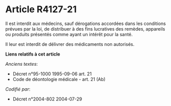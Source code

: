 # Article R4127-21

Il est interdit aux médecins, sauf dérogations accordées dans les conditions prévues par la loi, de distribuer à des fins
lucratives des remèdes, appareils ou produits présentés comme ayant un intérêt pour la santé.

Il leur est interdit de délivrer des médicaments non autorisés.

**Liens relatifs à cet article**

_Anciens textes_:

  - Décret n°95-1000 1995-09-06 art. 21
  - Code de déontologie médicale - art. 21 (Ab)

_Codifié par_:

  - Décret n°2004-802 2004-07-29
